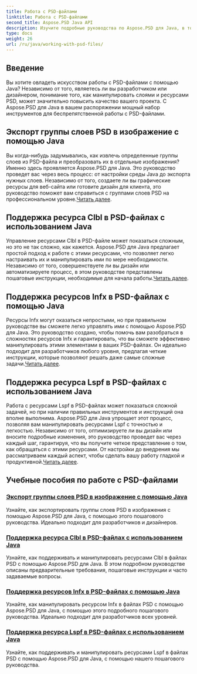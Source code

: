 ```yaml
---
title: Работа с PSD-файлами
linktitle: Работа с PSD-файлами
second_title: Aspose.PSD Java API
description: Изучите подробные руководства по Aspose.PSD для Java, в том числе о том, как экспортировать группы слоев PSD в изображения и манипулировать ресурсами Clbl, Infx и Lspf.
type: docs
weight: 26
url: /ru/java/working-with-psd-files/
---
```


## Введение

Вы хотите овладеть искусством работы с PSD-файлами с помощью Java? Независимо от того, являетесь ли вы разработчиком или дизайнером, понимание того, как манипулировать слоями и ресурсами PSD, может значительно повысить качество вашего проекта. С Aspose.PSD для Java в вашем распоряжении мощный набор инструментов для беспрепятственной работы с PSD-файлами.

## Экспорт группы слоев PSD в изображение с помощью Java

 Вы когда-нибудь задумывались, как извлечь определенные группы слоев из PSD-файла и преобразовать их в отдельные изображения? Именно здесь проявляется Aspose.PSD для Java. Это руководство проведет вас через весь процесс: от настройки среды Java до экспорта нужных слоев. Независимо от того, создаете ли вы графические ресурсы для веб-сайта или готовите дизайн для клиента, это руководство поможет вам справиться с группами слоев PSD на профессиональном уровне.[Читать далее](./export-psd-layer-group-to-image/).

## Поддержка ресурса Clbl в PSD-файлах с использованием Java

Управление ресурсами Clbl в PSD-файле может показаться сложным, но это не так сложно, как кажется. Aspose.PSD для Java предлагает простой подход к работе с этими ресурсами, что позволяет легко настраивать их и манипулировать ими по мере необходимости. Независимо от того, совершенствуете ли вы дизайн или автоматизируете процесс, в этом руководстве представлены пошаговые инструкции, необходимые для начала работы.[Читать далее](./support-clbl-resource-psd-files/).

## Поддержка ресурсов Infx в PSD-файлах с помощью Java

 Ресурсы Infx могут оказаться непростыми, но при правильном руководстве вы сможете легко управлять ими с помощью Aspose.PSD для Java. Это руководство создано, чтобы помочь вам разобраться в сложностях ресурсов Infx и гарантировать, что вы сможете эффективно манипулировать этими элементами в ваших PSD-файлах. Он идеально подходит для разработчиков любого уровня, предлагая четкие инструкции, которые позволяют решать даже самые сложные задачи.[Читать далее](./support-infx-resource-psd-files/).

## Поддержка ресурса Lspf в PSD-файлах с использованием Java

Работа с ресурсами Lspf в PSD-файлах может показаться сложной задачей, но при наличии правильных инструментов и инструкций она вполне выполнима. Aspose.PSD для Java упрощает этот процесс, позволяя вам манипулировать ресурсами Lspf с точностью и легкостью. Независимо от того, оптимизируете ли вы дизайн или вносите подробные изменения, это руководство проведет вас через каждый шаг, гарантируя, что вы получите четкое представление о том, как обращаться с этими ресурсами. От настройки до внедрения мы рассматриваем каждый аспект, чтобы сделать вашу работу гладкой и продуктивной.[Читать далее](./support-lspf-resource-psd-files/).

## Учебные пособия по работе с PSD-файлами
### [Экспорт группы слоев PSD в изображение с помощью Java](./export-psd-layer-group-to-image/)
Узнайте, как экспортировать группы слоев PSD в изображения с помощью Aspose.PSD для Java, с помощью этого пошагового руководства. Идеально подходит для разработчиков и дизайнеров.
### [Поддержка ресурса Clbl в PSD-файлах с использованием Java](./support-clbl-resource-psd-files/)
Узнайте, как поддерживать и манипулировать ресурсами Clbl в файлах PSD с помощью Aspose.PSD для Java. В этом подробном руководстве описаны предварительные требования, пошаговые инструкции и часто задаваемые вопросы.
### [Поддержка ресурсов Infx в PSD-файлах с помощью Java](./support-infx-resource-psd-files/)
Узнайте, как манипулировать ресурсом Infx в файлах PSD с помощью Aspose.PSD для Java, с помощью этого подробного пошагового руководства. Идеально подходит для разработчиков всех уровней.
### [Поддержка ресурса Lspf в PSD-файлах с использованием Java](./support-lspf-resource-psd-files/)
Узнайте, как поддерживать и манипулировать ресурсами Lspf в файлах PSD с помощью Aspose.PSD для Java, с помощью нашего пошагового руководства.